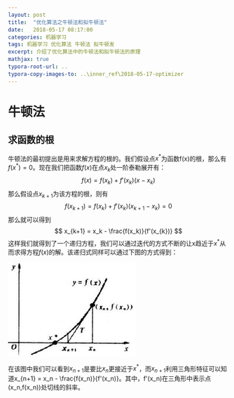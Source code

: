 ```yaml
---
layout: post
title:  "优化算法之牛顿法和拟牛顿法"
date:   2018-05-17 08:17:00
categories: 机器学习
tags: 机器学习 优化算法 牛顿法 拟牛顿发
excerpt: 介绍了优化算法中的牛顿法和拟牛顿法的原理
mathjax: true
typora-root-url: ..
typora-copy-images-to: ..\inner_ref\2018-05-17-optimizer
---
```


# 牛顿法

## 求函数的根

牛顿法的最初提出是用来求解方程的根的。我们假设点$x^*$为函数f(x)的根，那么有$f(x^*) = 0$。现在我们把函数$f(x)$在点$x_k$处一阶泰勒展开有：
$$
f(x) = f(x_k) + f'(x_k)(x-x_k)
$$
那么假设点$x_{k+1}$为该方程的根，则有
$$
f(x_{k+1}) = f(x_k) + f'(x_k)(x_{k+1} - x_k) = 0
$$
那么就可以得到
$$
x_{k+1} = x_k - \frac{f(x_k)}{f'(x_{k})}
$$
这样我们就得到了一个递归方程，我们可以通过迭代的方式不断的让x趋近于$x^*$从而求得方程$f(x)$的解。该递归式同样可以通过下图的方式得到：  



 ![111](/inner_ref/2018-05-17-optimizer/20160721101643490) 

 

 在该图中我们可以看到$x_{n+1}$是要比$x_n$更接近于$x^*$，而$x_{n+1}$利用三角形特征可以知道x_{n+1} = x_n - \frac{f(x_n)}{f'(x_n)}。其中，f'(x_n)在三角形中表示点(x_n,f(x_n))处切线的斜率。  